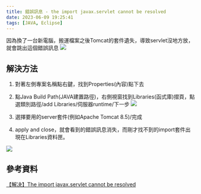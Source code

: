 ```yaml
---
title: 錯誤訊息 - the import javax.servlet cannot be resolved
date: 2023-06-09 19:25:41
tags: [JAVA, Eclipse]
---
```

因為換了一台新電腦，搬運檔案之後Tomcat的套件遺失，導致servlet沒地方放，就會跳出這個錯誤訊息
![](https://hackmd.io/_uploads/H1tRqlgD3.png)

## 解決方法
1. 對著左側專案名稱點右鍵，找到Properties(內容)點下去

2. 點Java Build Path(JAVA建置路徑)，右側視窗找到Libraries(函式庫)摺頁，點選類別路徑/add Libraries/伺服器runtime/下一步
![](https://hackmd.io/_uploads/Sy53GbgDh.png)

3. 選擇要用的server套件(例如Apache Tomcat 8.5)/完成

4. apply and close，就會看到的錯誤訊息消失，而剛才找不到的import套件出現在Libraries資料匣。

![](https://hackmd.io/_uploads/rJ8mN-eP3.png)

## 參考資料
[【解决】The import javax.servlet cannot be resolved](https://blog.csdn.net/qq_32483145/article/details/80114728)

